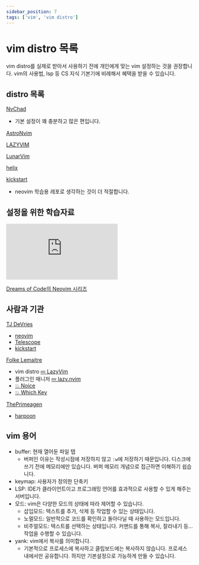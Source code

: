 ```yaml
---
sidebar_position: 7
tags: ['vim', 'vim distro']
---
```


# vim distro 목록

vim distro를 실제로 받아서 사용하기 전에 개인에게 맞는 vim 설정하는 것을 권장합니다. vim의 사용법, lsp 등 CS 지식 기본기에 비례해서 혜택을 받을 수 있습니다.

## distro 목록

[NvChad](https://nvchad.com/)

- 기본 설정이 꽤 충분하고 많은 편입니다.

[AstroNvim](https://astronvim.com/)

[LAZYVIM](https://www.lazyvim.org/)

[LunarVim](https://www.lunarvim.org/)

[helix](https://helix-editor.com/)

[kickstart](https://github.com/nvim-lua/kickstart.nvim)

- neovim 학습용 레포로 생각하는 것이 더 적절합니다.

## 설정을 위한 학습자료

<iframe class="codepen" src="https://www.youtube.com/embed/w7i4amO_zaE" title="0 to LSP : Neovim RC From Scratch" frameborder="0" allow="accelerometer; autoplay; clipboard-write; encrypted-media; gyroscope; picture-in-picture; web-share" allowfullscreen></iframe>

[Dreams of Code의 Neovim 시리즈](https://www.youtube.com/playlist?list=PL05iK6gnYad1sb4iQyqsim_Jc_peZdNXf)

<!-- ## 추천 플러그인 -->

<!--

국내 vim 컨프런스가 있었습니다.

[au VimEnter](https://au-vimenter.github.io/post/2023-12-23-au-vimenter/#session-1)
 -->

## 사람과 기관

[TJ DeVries](https://github.com/tjdevries)

- [neovim](https://github.com/neovim/neovim)
- [Telescope](https://github.com/nvim-telescope/telescope.nvim?tab=readme-ov-file)
- [kickstart](https://github.com/nvim-lua/kickstart.nvim)

[Folke Lemaitre](https://github.com/folke)

- vim distro [💤 LazyVim](https://github.com/LazyVim/LazyVim)
- 플러그인 매니저 [💤 lazy.nvim](https://github.com/folke/lazy.nvim)
- [💥 Noice](https://github.com/folke/noice.nvim)
- [💥 Which Key](https://github.com/folke/which-key.nvim)

[ThePrimeagen](https://github.com/ThePrimeagen)

- [harpoon](https://github.com/ThePrimeagen/harpoon)

## vim 용어

- buffer: 현재 열어둔 파일 탭
  - 버퍼인 이유는 작성시점에 저장하지 않고 `:w`에 저장하기 때문입니다. 디스크에 쓰기 전에 메모리에만 있습니다. 버퍼 메모리 개념으로 접근하면 이해하기 쉽습니다.
- keymap: 사용자가 정의한 단축키
- LSP: IDE가 클라이언트이고 프로그래밍 언어를 효과적으로 사용할 수 있게 해주는 서버입니다.
- 모드: vim은 다양한 모드의 상태에 따라 제어할 수 있습니다.
  - 삽입모드: 텍스트를 추가, 삭제 등 작업할 수 있는 상태입니다.
  - 노멀모드: 일반적으로 코드를 확인하고 돌아다닐 때 사용하는 모드입니다.
  - 비주얼모드: 텍스트를 선택하는 상태입니다. 커맨드를 통해 복사, 잘라내기 등... 작업을 수행할 수 있습니다.
- yank: vim에서 복사를 의미합니다.
  - 기본적으로 프로세스에 복사하고 클립보드에는 복사하지 않습니다. 프로세스 내에서만 공유합니다. 하지만 기본설정으로 가능하게 만들 수 있습니다.
